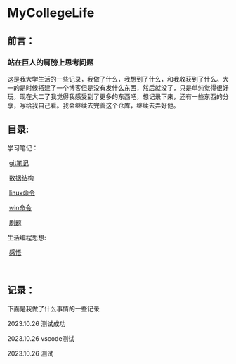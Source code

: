 # MyCollegeLife



## 前言：

### 站在巨人的肩膀上思考问题

这是我大学生活的一些记录，我做了什么，我想到了什么，和我收获到了什么。大一的是时候搭建了一个博客但是没有发什么东西，然后就没了，只是单纯觉得很好玩，现在大二了我觉得我感受到了更多的东西吧，想记录下来，还有一些东西的分享，写给我自己看。我会继续去完善这个仓库，继续去弄好他。



## 目录:

学习笔记：

​		[git笔记](./学习笔记/git笔记/git.md)

​		[数据结构](./学习笔记/数据结构/)

​		[linux命令](./学习笔记/linux命令)

​		[win命令](./学习笔记/win命令/win.md)

​		[刷题](./学习笔记/刷题)

生活编程思想:

​		[感悟](./生活编程思想/感悟.md)

​		



## 记录：

下面是我做了什么事情的一些记录

2023.10.26 测试成功

2023.10.26 vscode测试

2023.10.26 测试